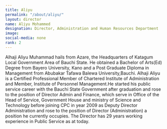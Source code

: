 ```yaml
---
title: Aliyu
permalink: "/about/aliyu/"
layout: director
name: Aliyu Mohammed
designation: Director, Administration and Human Resources Department
image: 
social-media: none
rank: 2
---
```


Alhaji Aliyu Muhammad hails from Azare, the Headquarters of Katagum Local Government Area of Bauchi State. He obtained a Bachelor of Arts(Ed) Degree from Bayero University, Kano and a Post Graduate Diploma in Management from Abubakar Tafawa Balewa University,Bauchi. Alhaji Aliyu is a Certified Professional Member of Chartered Institute of Administration and Member, Institute of Personnel Management.He started his public service career with the Bauchi State Government after graduation and rose to the position of Director Admin and Finance, which serve in Office of the Head of Service, Government House and ministry of Science and Technology before joining CPC in year 2009 as Deputy Director Administration and rose to the position of Director (Administration) a position he currently occupies. The Director has 29 years working experience in Public Service as at today.